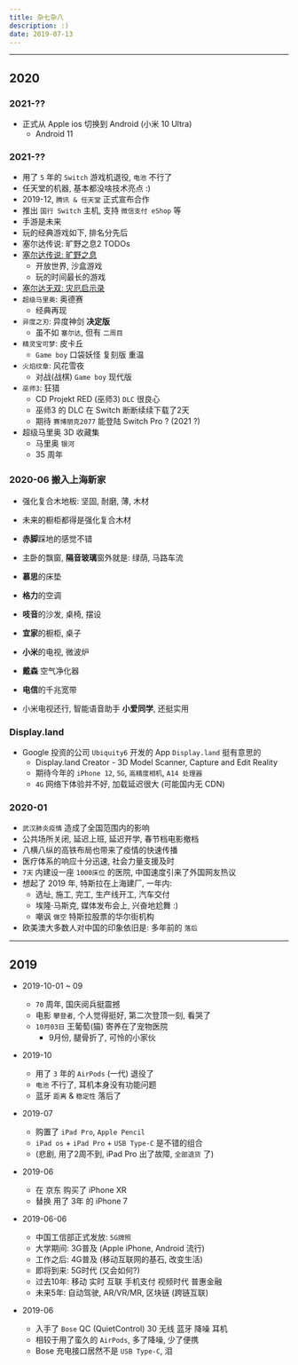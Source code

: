 ```yaml
---
title: 杂七杂八
description: :)
date: 2019-07-13
---
```


------------------

## 2020

### 2021-??

* 正式从 Apple ios 切换到 Android (小米 10 Ultra)
  - Android 11

### 2021-??

* 用了 `5` 年的 `Switch` 游戏机退役, `电池` 不行了
* 任天堂的机器, 基本都没啥技术亮点 :)
* 2019-12, `腾讯 & 任天堂` 正式宣布合作
* 推出 `国行 Switch` 主机, 支持 `微信支付 eShop` 等
* 手游是未来
* 玩的经典游戏如下, 排名分先后
* 塞尔达传说: 旷野之息2 TODOs
* [塞尔达传说: 旷野之息](https://baike.baidu.com/item/塞尔达传说：旷野之息)
  - 开放世界, 沙盒游戏
  - 玩的时间最长的游戏
* [塞尔达无双: 灾厄启示录](https://baike.baidu.com/item/塞尔达无双：灾厄启示录)
* `超级马里奥`: 奥德赛
  - 经典再现
* `异度之刃`: 异度神剑 **决定版**
  - 虽不如 `塞尔达`, 但有 `二周目`
* `精灵宝可梦`: 皮卡丘
  - `Game boy` 口袋妖怪 复刻版 重温
* `火焰纹章`: 风花雪夜
  - 对战(战棋) `Game boy` 现代版
* `巫师3`: 狂猎
  - CD Projekt RED (巫师3) `DLC` 很良心
  - 巫师3 的 DLC 在 Switch 断断续续下载了2天
  - 期待 `赛博朋克2077` 能登陆 Switch Pro ? (2021 ?)
* 超级马里奥 3D 收藏集
  - 马里奥 `银河`
  - 35 周年

### 2020-06 搬入上海新家

* 强化复合木地板: 坚固, 耐磨, 薄, 木材
* 未来的橱柜都得是强化复合木材
* **赤脚**踩地的感觉不错

* 主卧的飘窗, **隔音玻璃**窗外就是: 绿荫, 马路车流

* **慕思**的床垫
* **格力**的空调
* **吱音**的沙发, 桌椅, 摆设
* **宜家**的橱柜, 桌子
* **小米**的电视, 微波炉
* **戴森** 空气净化器
* **电信**的千兆宽带
* 小米电视还行, 智能语音助手 **小爱同学**, 还挺实用

### Display.land

* Google 投资的公司 `Ubiquity6` 开发的 App `Display.land`  挺有意思的
  - Display.land Creator - 3D Model Scanner, Capture and Edit Reality
  - 期待今年的 `iPhone 12`, `5G`, `高精度相机`, `A14 处理器`
  - `4G` 网络下体验并不好, 加载延迟很大 (可能国内无 CDN)

### 2020-01

* `武汉肺炎疫情` 造成了全国范围内的影响
* 公共场所关闭, 延迟上班, 延迟开学, 春节档电影撤档
* 八横八纵的高铁布局也带来了疫情的快速传播
* 医疗体系的响应十分迅速, 社会力量支援及时
* `7天` 内建设一座 `1000床位` 的医院, 中国速度引来了外国网友热议
* 想起了 2019 年, 特斯拉在上海建厂, 一年内:
  - 选址, 施工, 完工, 生产线开工, 汽车交付
  - 埃隆·马斯克, 媒体发布会上, 兴奋地尬舞 :)
  - 嘲讽 `做空` 特斯拉股票的华尔街机构
* 欧美澳大多数人对中国的印象依旧是: 多年前的 `落后`

------------------

## 2019

* 2019-10-01 ~ 09
  - `70` 周年, 国庆阅兵挺震撼
  - 电影 `攀登者`, 个人觉得挺好, 第二次登顶一刻, 看哭了
  - `10月03日` 王葡萄(猫) 寄养在了宠物医院
    * 9月份, 腿骨折了, 可怜的小家伙

* 2019-10
  - 用了 `3` 年的 `AirPods` (一代) 退役了
  - `电池` 不行了, 耳机本身没有功能问题
  - 蓝牙 `距离` & `稳定性` 落后了

* 2019-07
  - 购置了 `iPad Pro`, `Apple Pencil`
  - `iPad os` + `iPad Pro` + `USB Type-C` 是不错的组合
  - (悲剧, 用了2周不到, iPad Pro 出了故障, `全部退货` 了)

* 2019-06
  - 在 京东 购买了 iPhone XR
  - 替换 用了 3年 的 iPhone 7

* 2019-06-06
  - 中国工信部正式发放: `5G牌照`
  - 大学期间: 3G普及 (Apple iPhone, Android 流行)
  - 工作之后: 4G普及 (移动互联网的基石, 改变生活)
  - 即将到来: 5G时代 (又会如何?)
  - 过去10年: 移动 实时 互联 手机支付 视频时代 普惠金融
  - 未来5年: 自动驾驶, AR/VR/MR, 区块链 (跨链互联)

* 2019-06
  - 入手了 `Bose` QC (QuietControl) 30 无线 蓝牙 降噪 耳机
  - 相较于用了蛮久的 `AirPods`, 多了降噪, 少了便携
  - Bose 充电接口居然不是 `USB Type-C`, 泪
